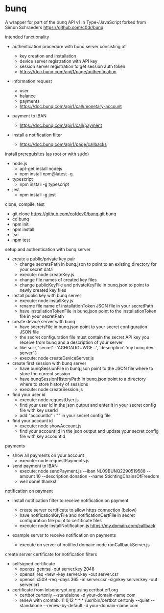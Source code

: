 # bunq

A wrapper for part of the bunq API v1 in Type-/JavaScript forked from Simon Schraeders https://github.com/c0dr/bunq


intended functionality

- authentication procedure with bunq server consisting of
    - key creation and installation
    - device server registration with API key
    - session server registration to get session auth token
    - https://doc.bunq.com/api/1/page/authentication
    
    
- information request
    - user
    - balance
    - payments
    - https://doc.bunq.com/api/1/call/monetary-account
    
    
- payment to IBAN
    - https://doc.bunq.com/api/1/call/payment


- install a notification filter
    - https://doc.bunq.com/api/1/page/callbacks
    

install prerequisites (as root or with sudo)
 
- node.js 
    - apt-get install nodejs
    - npm install npm@latest -g
- typescript 
    - npm install -g typescript
- jest
    - npm install -g jest

clone, compile, test

- git clone https://github.com/cofdev0/bunq.git bunq
- cd bunq
- npm init
- npm install
- tsc
- npm test

setup and authentication with bunq server
- create a public/private key pair
    - change secretsPath in bunq.json to point to an existing directory for your secret data
    - execute: node createKey.js
    - change file names of created key files
    - change publicKeyFile and privateKeyFile in bunq.json to point to newly created key files
- install public key with bunq server
    - execute: node installKey.js
    - rename file name of installationToken JSON file in your secretPath
    - have installationTokenFile in bunq.json point to the installationToken file in your secretPath
- create device server with bunq
    - have secretsFile in bunq.json point to your secret configuration JSON file
    - the secret configuration file must contain the secret API key you receive from bunq and a description of your server
    - like so: { 'secret' : 'AGHGAUGUWGE...', 'description':'my bunq dev server' }
    - execute: node createDeviceServer.js
- create first session with bunq server
    - have bunqSessionFile in bunq.json point to the JSON file where to store the current session
    - have bunqSessionHistoryPath in bunq.json point to a directory where to store history of sessions
    - execute: node createSession.js
- find your user id
    - execute: node requestUser.js
    - find your user id in the json output and enter it in your secret config file with key userId
    - add "accountId" : "" in your secret config file
- find your account id
    - execute: node showAccount.js
    - find your account id in the json output and update your secret config file with key accountId

payments
- show all payments on your account
    - execute: node requestPayments.js
- send payment to IBAN
    - execute: node sendPayment.js --iban NL09BUNQ2290519588 --amount 10 --description donation --name StichtingChainsOfFreedom
    - well done! thanks!

notification on payment
- install notification filter to receive notification on payment
    - create server certificate to allow https connection (below)
    - have notificationKeyFile and notificationCertFile in secret configuration file point to certificate files
    - execute: node installNotification.js https://my.domain.com/callback
    
- example server to receive notification on payments    
    - execute on server of notified domain: node runCallbackServer.js

create server certificate for notification filters
- selfsigned certificate
    - openssl genrsa -out server.key 2048 
    - openssl req -new -key server.key -out server.csr 
    - openssl x509 -req -days 365 -in server.csr -signkey server.key -out server.crt
- certificate from letsencrypt.org using certbot.eff.org
    - certbot certonly --standalone -d your-domain-name.com
    - renew with crontab: 11 0,12 * * * /usr/bin/certbot certonly --quiet --standalone --renew-by-default -d your-domain-name.com